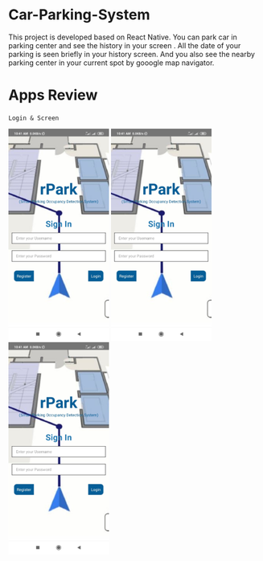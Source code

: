 # Car-Parking-System

This project is developed based on React Native. You can park car in parking center and see the history in your screen . All the date of your parking is seen briefly in your history screen.
And you also see the nearby parking center in your current spot by gooogle map navigator.

# Apps Review

`Login & Screen`

<p>
  <img src="https://github.com/Saruj-chy/Car-Parking-System/blob/main/Project_ScreenShot/Screenshot_2021-12-08-10-41-56-606_com.car_parking.jpg"   width="200" title="Splash Screen">
  <img src="https://github.com/Saruj-chy/Car-Parking-System/blob/main/Project_ScreenShot/Screenshot_2021-12-08-10-41-56-606_com.car_parking.jpg"   width="200" title="Splash Screen">
  <img src="https://github.com/Saruj-chy/Car-Parking-System/blob/main/Project_ScreenShot/Screenshot_2021-12-08-10-41-56-606_com.car_parking.jpg"   width="200" title="Splash Screen">
 
</p>
